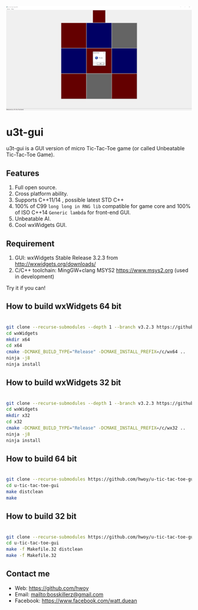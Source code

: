 ![](https://raw.githubusercontent.com/hwoy/u-tic-tac-toe-gui/master/res/pic1.png?raw=true)

# u3t-gui

u3t-gui is a GUI version of micro Tic-Tac-Toe game (or called Unbeatable Tic-Tac-Toe Game).

## Features

1. Full open source.
2. Cross platform ability.
3. Supports C++11/14 , possible latest STD C++
4. 100% of C99 ``` long long in RNG lib ``` compatible for game core and 100% of ISO C++14 ``` Generic lambda ``` for front-end GUI.
5. Unbeatable AI.
6. Cool wxWidgets GUI.

## Requirement

1. GUI: wxWidgets Stable Release 3.2.3 from <http://wxwidgets.org/downloads/>
2. C/C++ toolchain: MingGW+clang MSYS2 <https://www.msys2.org> (used in development)

Try it if you can!


## How to build wxWidgets 64 bit

```sh

git clone --recurse-submodules --depth 1 --branch v3.2.3 https://github.com/wxWidgets/wxWidgets.git
cd wxWidgets
mkdir x64
cd x64
cmake -DCMAKE_BUILD_TYPE="Release" -DCMAKE_INSTALL_PREFIX=/c/wx64 ..
ninja -j8
ninja install

```

## How to build wxWidgets 32 bit

```sh

git clone --recurse-submodules --depth 1 --branch v3.2.3 https://github.com/wxWidgets/wxWidgets.git
cd wxWidgets
mkdir x32
cd x32
cmake -DCMAKE_BUILD_TYPE="Release" -DCMAKE_INSTALL_PREFIX=/c/wx32 ..
ninja -j8
ninja install

```

## How to build 64 bit

```sh

git clone --recurse-submodules https://github.com/hwoy/u-tic-tac-toe-gui.git
cd u-tic-tac-toe-gui
make distclean
make

```

## How to build 32 bit

```sh

git clone --recurse-submodules https://github.com/hwoy/u-tic-tac-toe-gui.git
cd u-tic-tac-toe-gui
make -f Makefile.32 distclean
make -f Makefile.32

```

## Contact me

- Web: <https://github.com/hwoy>
- Email: <mailto:bosskillerz@gmail.com>
- Facebook: <https://www.facebook.com/watt.duean>
